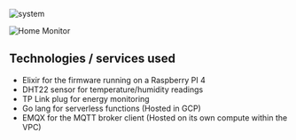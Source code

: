 ![system](https://github.com/Jackthomsonn/home_monitor/assets/11717131/a88ae45b-b0df-464b-a3e9-72dc52b3259c)

![Home Monitor](https://github.com/Jackthomsonn/home_monitor/assets/11717131/c9e83460-b6bf-4cf7-bddf-4950d6be533c)

## Technologies / services used

- Elixir for the firmware running on a Raspberry PI 4
- DHT22 sensor for temperature/humidity readings
- TP Link plug for energy monitoring
- Go lang for serverless functions (Hosted in GCP)
- EMQX for the MQTT broker client (Hosted on its own compute within the VPC)
